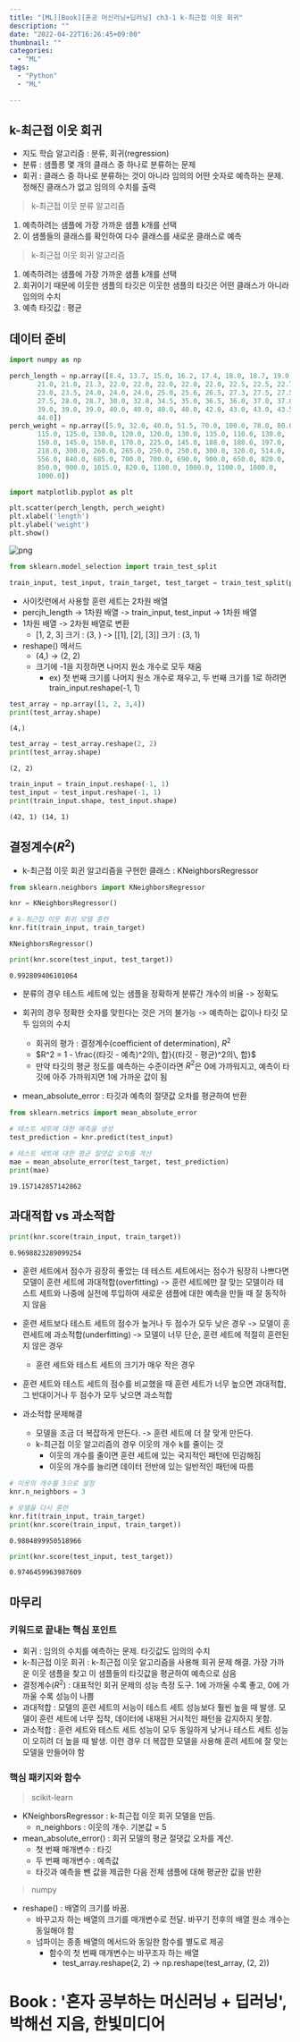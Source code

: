 ```yaml
---
title: "[ML][Book][혼공 머신러닝+딥러닝] ch3-1 k-최근접 이웃 회귀"
description: ""
date: "2022-04-22T16:26:45+09:00"
thumbnail: ""
categories:
  - "ML"
tags:
  - "Python"
  - "ML"

---
```

<!--more-->

## k-최근접 이웃 회귀
- 지도 학습 알고리즘 : 분류, 회귀(regression)
- 분류 : 샘플릉 몇 개의 클래스 중 하나로 분류하는 문제
- 회귀 : 클래스 중 하나로 분류하는 것이 아니라 임의의 어떤 숫자로 예측하는 문제. 정해진 클래스가 없고 임의의 수치를 출력

> k-최근접 이웃 분류 알고리즘
  1. 예측하려는 샘플에 가장 가까운 샘플 k개를 선택
  2. 이 샘플들의 클래스를 확인하여 다수 클래스를 새로운 클래스로 예측

> k-최근접 이웃 회귀 알고리즘
  1. 예측하려는 샘플에 가장 가까운 샘플 k개를 선택
  2. 회귀이기 때문에 이웃한 샘플의 타깃은 이웃한 샘플의 타깃은 어떤 클래스가 아니라 임의의 수치
  3. 예측 타깃값 : 평균

## 데이터 준비


```python
import numpy as np

perch_length = np.array([8.4, 13.7, 15.0, 16.2, 17.4, 18.0, 18.7, 19.0, 19.6, 20.0, 21.0,
       21.0, 21.0, 21.3, 22.0, 22.0, 22.0, 22.0, 22.0, 22.5, 22.5, 22.7,
       23.0, 23.5, 24.0, 24.0, 24.6, 25.0, 25.6, 26.5, 27.3, 27.5, 27.5,
       27.5, 28.0, 28.7, 30.0, 32.8, 34.5, 35.0, 36.5, 36.0, 37.0, 37.0,
       39.0, 39.0, 39.0, 40.0, 40.0, 40.0, 40.0, 42.0, 43.0, 43.0, 43.5,
       44.0])
perch_weight = np.array([5.9, 32.0, 40.0, 51.5, 70.0, 100.0, 78.0, 80.0, 85.0, 85.0, 110.0,
       115.0, 125.0, 130.0, 120.0, 120.0, 130.0, 135.0, 110.0, 130.0,
       150.0, 145.0, 150.0, 170.0, 225.0, 145.0, 188.0, 180.0, 197.0,
       218.0, 300.0, 260.0, 265.0, 250.0, 250.0, 300.0, 320.0, 514.0,
       556.0, 840.0, 685.0, 700.0, 700.0, 690.0, 900.0, 650.0, 820.0,
       850.0, 900.0, 1015.0, 820.0, 1100.0, 1000.0, 1100.0, 1000.0,
       1000.0])
```


```python
import matplotlib.pyplot as plt

plt.scatter(perch_length, perch_weight)
plt.xlabel('length')
plt.ylabel('weight')
plt.show()
```


![png](/images/self_study_ml_dl_images/chapter3_1/output_7_0.png)



```python
from sklearn.model_selection import train_test_split

train_input, test_input, train_target, test_target = train_test_split(perch_length, perch_weight, random_state = 42)
```

- 사이킷런에서 사용할 훈련 세트는 2차원 배열
- percjh_length -> 1차원 배열 -> train_input, test_input -> 1차원 배열
- 1차원 배열 -> 2차원 배열로 변환
  - [1, 2, 3] 크기 : (3, ) -> [[1], [2], [3]] 크기 : (3, 1)
- reshape() 메서드
  - (4,) -> (2, 2)
  - 크기에 -1을 지정하면 나머지 원소 개수로 모두 채움
    - ex) 첫 번째 크기를 나머지 원소 개수로 채우고, 두 번째 크기를 1로 하려면 train_input.reshape(-1, 1)


```python
test_array = np.array([1, 2, 3,4])
print(test_array.shape)
```

    (4,)
    


```python
test_array = test_array.reshape(2, 2)
print(test_array.shape)
```

    (2, 2)
    


```python
train_input = train_input.reshape(-1, 1)
test_input = test_input.reshape(-1, 1)
print(train_input.shape, test_input.shape)
```

    (42, 1) (14, 1)
    

## 결정계수($R^2$)
- k-최근접 이웃 회귄 알고리즘을 구현한 클래스 : KNeighborsRegressor


```python
from sklearn.neighbors import KNeighborsRegressor

knr = KNeighborsRegressor()

# k-최근접 이웃 회귀 모델 훈련
knr.fit(train_input, train_target)
```




    KNeighborsRegressor()




```python
print(knr.score(test_input, test_target))
```

    0.992809406101064
    

- 분류의 경우 테스트 세트에 있는 샘플을 정확하게 분류간 개수의 비율 -> 정확도
- 회귀의 경우 정확한 숫자를 맞힌다는 것은 거의 불가능 -> 예측하는 값이나 타깃 모두 임의의 수치
  - 회귀의 평가 : 결정계수(coefficient of determination), $R^2$
  - $R^2 = 1 - \frac{(타깃 - 예측)^2의\, 합}{(타깃 - 평균)^2의\, 합}$
  - 만약 타깃의 평균 정도를 예측하는 수준이라면 $R^2$은 0에 가까워지고, 예측이 타깃에 아주 가까워지면 1에 가까운 값이 됨

- mean_absolute_error : 타깃과 예측의 절댓값 오차를 평균하여 반환


```python
from sklearn.metrics import mean_absolute_error

# 테스트 세트에 대한 예측을 생성
test_prediction = knr.predict(test_input)

# 테스트 세트에 대한 평균 절댓값 오차를 계산
mae = mean_absolute_error(test_target, test_prediction)
print(mae)
```

    19.157142857142862
    

## 과대적합 vs 과소적합



```python
print(knr.score(train_input, train_target))
```

    0.9698823289099254
    

- 훈련 세트에서 점수가 굉장히 좋았는 데 테스트 세트에서는 점수가 됭장히 나쁘다면 모델이 훈련 세트에 과대적합(overfitting) -> 훈련 세트에만 잘 맞는 모델이라 테스트 세트와 나중에 실전에 투입하여 새로운 샘플에 대한 예측을 만들 때 잘 동작하지 않음
   
- 훈련 세트보다 테스트 세트의 점수가 높거나 두 점수가 모두 낮은 경우 -> 모델이 훈련세트에 과소적합(underfitting) -> 모델이 너무 단순, 훈련 세트에 적절히 훈련된지 않은 경우
  - 훈련 세트와 테스트 세트의 크기가 매우 작은 경우

- 훈련 세트와 테스트 세트의 점수를 비교했을 때 훈련 세트가 너무 높으면 과대적합, 그 반대이거나 두 점수가 모두 낮으면 과소적합

- 과소적합 문제해결
  - 모델을 조금 더 복잡하게 만든다. -> 훈련 세트에 더 잘 맞게 만든다.
  - k-최근접 이웃 알고리즘의 경우 이웃의 개수 k를 줄이는 것
    - 이웃의 개수를 줄이면 훈련 세트에 있는 국지적인 패턴에 민감해짐
    - 이웃의 개수를 늘리면 데이터 전반에 있는 일반적인 패턴에 따름


```python
# 이웃의 개수를 3으로 설정
knr.n_neighbors = 3

# 모델을 다시 훈련
knr.fit(train_input, train_target)
print(knr.score(train_input, train_target))
```

    0.9804899950518966
    


```python
print(knr.score(test_input, test_target))
```

    0.9746459963987609
    

## 마무리

### 키워드로 끝내는 핵심 포인트
- 회귀 : 임의의 수치를 예측하는 문제. 타깃값도 임의의 수치
- k-최근접 이웃 회귀 : k-최근접 이웃 알고리즘을 사용해 회귀 문제 해결. 가장 가까운 이웃 샘플을 찾고 이 샘플들의 타깃값을 평균하여 예측으로 삼음
- 결정계수($R^2$) : 대표적인 회귀 문제의 성능 측정 도구. 1에 가까울 수록 좋고, 0에 가까울 수록 성능이 나쁨
- 과대적합 : 모델의 훈련 세트의 서능이 테스트 세트 성능보다 훨씬 높을 때 발생. 모델이 훈련 세트에 너무 집착, 데이터에 내재된 거시적인 패턴을 감지하지 못함.
- 과소적합 : 훈련 세트와 테스트 세트 성능이 모두 동일하게 낮거나 테스트 세트 성능이 오히려 더 높을 때 발생. 이런 경우 더 복잡한 모델을 사용해 훈려 세트에 잘 맞는 모델을 만들어야 함

### 핵심 패키지와 함수
> scikit-learn
  - KNeighborsRegressor : k-최근접 이웃 회귀 모델을 만듬. 
    - n_neighbors : 이웃의 개수. 기본값 = 5
  - mean_absolute_error() : 회귀 모델의 평균 절댓값 오차를 계산. 
    - 첫 번째 매개변수 : 타깃
    - 두 번째 매개변수 : 예측값
    - 타깃과 예측을 뺀 값을 제곱한 다음 전체 샘플에 대해 평균한 값을 반환   

> numpy
  - reshape() : 배열의 크기를 바꿈.
    - 바꾸고자 하는 배열의 크기를 매개변수로 전달. 바꾸기 전후의 배열 원소 개수는 동일해야 함
    - 넘파이는 종종 배열의 메서드와 동일한 함수를 별도로 제공
      - 함수의 첫 번째 매개변수는 바꾸조자 하는 배열
        - test_array.reshape(2, 2) -> np.reshape(test_array, (2, 2))

# Book : '혼자 공부하는 머신러닝 + 딥러닝', 박해선 지음, 한빛미디어